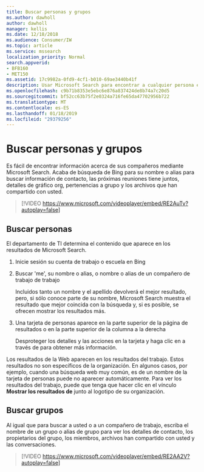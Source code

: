 ```yaml
---
title: Buscar personas y grupos
ms.author: dawholl
author: dawholl
manager: kellis
ms.date: 12/18/2018
ms.audience: Consumer/IW
ms.topic: article
ms.service: mssearch
localization_priority: Normal
search.appverid:
- BFB160
- MET150
ms.assetid: 17c9982a-0fd9-4cf1-b010-69ae3440b41f
description: Usar Microsoft Search para encontrar a cualquier persona en su compañía y la información que verá
ms.openlocfilehash: c9b71b8353e5ebc6e876a837424de8b74a7c20d5
ms.sourcegitcommit: bf52cc63b75f2e0324a716fe65da47702956b722
ms.translationtype: MT
ms.contentlocale: es-ES
ms.lasthandoff: 01/18/2019
ms.locfileid: "29379256"
---
```

# <a name="find-people-and-groups"></a>Buscar personas y grupos

Es fácil de encontrar información acerca de sus compañeros mediante Microsoft Search. Acaba de búsqueda de Bing para su nombre o alias para buscar información de contacto, las próximas reuniones tiene juntos, detalles de gráfico org, pertenencias a grupo y los archivos que han compartido con usted.
  
> [!VIDEO https://www.microsoft.com/videoplayer/embed/RE2AuTv?autoplay=false]
  
## <a name="find-people"></a>Buscar personas

El departamento de TI determina el contenido que aparece en los resultados de Microsoft Search.
  
1. Inicie sesión su cuenta de trabajo o escuela en Bing
    
2. Buscar 'me', su nombre o alias, o nombre o alias de un compañero de trabajo de trabajo
    
    Incluidos tanto un nombre y el apellido devolverá el mejor resultado, pero, si sólo conoce parte de su nombre, Microsoft Search muestra el resultado que mejor coincida con la búsqueda y, si es posible, se ofrecen mostrar los resultados más.
    
3. Una tarjeta de personas aparece en la parte superior de la página de resultados o en la parte superior de la columna a la derecha
    
    Desproteger los detalles y las acciones en la tarjeta y haga clic en a través de para obtener más información.
    
Los resultados de la Web aparecen en los resultados del trabajo. Estos resultados no son específicos de la organización. En algunos casos, por ejemplo, cuando una búsqueda web muy común, es de un nombre de la tarjeta de personas puede no aparecer automáticamente. Para ver los resultados del trabajo, puede que tenga que hacer clic en el vínculo **Mostrar los resultados de** junto al logotipo de su organización. 
  
## <a name="find-groups"></a>Buscar grupos

Al igual que para buscar a usted o a un compañero de trabajo, escriba el nombre de un grupo o alias de grupo para ver los detalles de contacto, los propietarios del grupo, los miembros, archivos han compartido con usted y las conversaciones.
  
> [!VIDEO https://www.microsoft.com/videoplayer/embed/RE2AA2V?autoplay=false]
  

  

